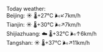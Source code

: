 Today weather:  
Beijing: ☀️   🌡️+27°C 🌬️↙7km/h  
Tianjin: ☀️   🌡️+30°C 🌬️↗7km/h  
Shijiazhuang: ☁️   🌡️+32°C 🌬️↑6km/h  
Tangshan: ☀️   🌡️+37°C 🌬️↗11km/h  
